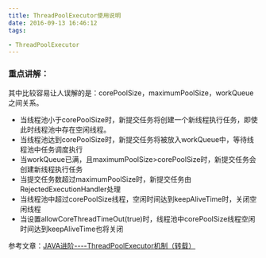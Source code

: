 ```yaml
---
title: ThreadPoolExecutor使用说明
date: 2016-09-13 16:46:12
tags:

- ThreadPoolExecutor
---
```



### 重点讲解： 
其中比较容易让人误解的是：corePoolSize，maximumPoolSize，workQueue之间关系。 

- 当线程池小于corePoolSize时，新提交任务将创建一个新线程执行任务，即使此时线程池中存在空闲线程。 
- 当线程池达到corePoolSize时，新提交任务将被放入workQueue中，等待线程池中任务调度执行 
- 当workQueue已满，且maximumPoolSize>corePoolSize时，新提交任务会创建新线程执行任务 
- 当提交任务数超过maximumPoolSize时，新提交任务由RejectedExecutionHandler处理 
- 当线程池中超过corePoolSize线程，空闲时间达到keepAliveTime时，关闭空闲线程 
- 当设置allowCoreThreadTimeOut(true)时，线程池中corePoolSize线程空闲时间达到keepAliveTime也将关闭 

参考文章：[JAVA进阶----ThreadPoolExecutor机制（转载）](http://langgufu.iteye.com/blog/2184915)

